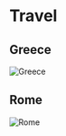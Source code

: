 # Travel

## Greece

![Greece](https://upload.wikimedia.org/wikipedia/commons/thumb/6/61/Shipwreck_Beach_-_Western_coast_of_Zakynthos%2C_Greece_%2812%29.jpg/200px-Shipwreck_Beach_-_Western_coast_of_Zakynthos%2C_Greece_%2812%29.jpg)

## Rome

![Rome](http://www.domondonart.com/wp-content/uploads/2016/06/VeniceItaly-restaurant-600x600.jpg)

